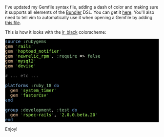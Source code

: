 I've updated my Gemfile syntax file, adding a dash of color and making sure it supports all elements of the <a href="http://gembundler.com">Bundler</a> DSL. You can get it <a href="http://github.com/iain/osx_settings/blob/master/.vim/syntax/Gemfile.vim">here</a>. You'll also need to tell vim to automatically use it when opening a Gemfile by adding <a href="http://github.com/iain/osx_settings/blob/master/.vim/ftdetect/Gemfile.vim">this file</a>.

This is how it looks with the <a href="http://github.com/iain/osx_settings/blob/master/.vim/colors/ir_black.vim">ir_black</a> colorscheme:

<pre style="background: #000000; color: #f6f3e8; font-family: Monaco, monospace" class="ir_black"><font color="#96cbfe">source</font>&nbsp;<font color="#99cc99">:rubygems</font>
<font color="#ffd2a7">gem</font>&nbsp;<font color="#336633">'</font><font color="#a8ff60">rails</font><font color="#336633">'</font>
<font color="#ffd2a7">gem</font>&nbsp;<font color="#336633">'</font><font color="#a8ff60">hoptoad_notifier</font><font color="#336633">'</font>
<font color="#ffd2a7">gem</font>&nbsp;<font color="#336633">'</font><font color="#a8ff60">newrelic_rpm</font><font color="#336633">'</font>, <font color="#99cc99">:require</font>&nbsp;=&gt; <font color="#99cc99">false</font>
<font color="#ffd2a7">gem</font>&nbsp;<font color="#336633">'</font><font color="#a8ff60">mysql2</font><font color="#336633">'</font>
<font color="#ffd2a7">gem</font>&nbsp;<font color="#336633">'</font><font color="#a8ff60">devise</font><font color="#336633">'</font>

<font color="#7c7c7c"># ... etc ...</font>

<font color="#96cbfe">platforms</font>&nbsp;<font color="#99cc99">:ruby_18</font>&nbsp;<font color="#6699cc">do</font>
&nbsp;&nbsp;<font color="#ffd2a7">gem</font>&nbsp;<font color="#336633">'</font><font color="#a8ff60">system_timer</font><font color="#336633">'</font>
&nbsp;&nbsp;<font color="#ffd2a7">gem</font>&nbsp;<font color="#336633">'</font><font color="#a8ff60">fastercsv</font><font color="#336633">'</font>
<font color="#6699cc">end</font>

<font color="#96cbfe">group</font>&nbsp;<font color="#99cc99">:development</font>, <font color="#99cc99">:test</font>&nbsp;<font color="#6699cc">do</font>
&nbsp;&nbsp;<font color="#ffd2a7">gem</font>&nbsp;<font color="#336633">'</font><font color="#a8ff60">rspec-rails</font><font color="#336633">'</font>, <font color="#336633">'</font><font color="#a8ff60">2.0.0.beta.20</font><font color="#336633">'</font>
<font color="#6699cc">end</font></pre>

Enjoy!
